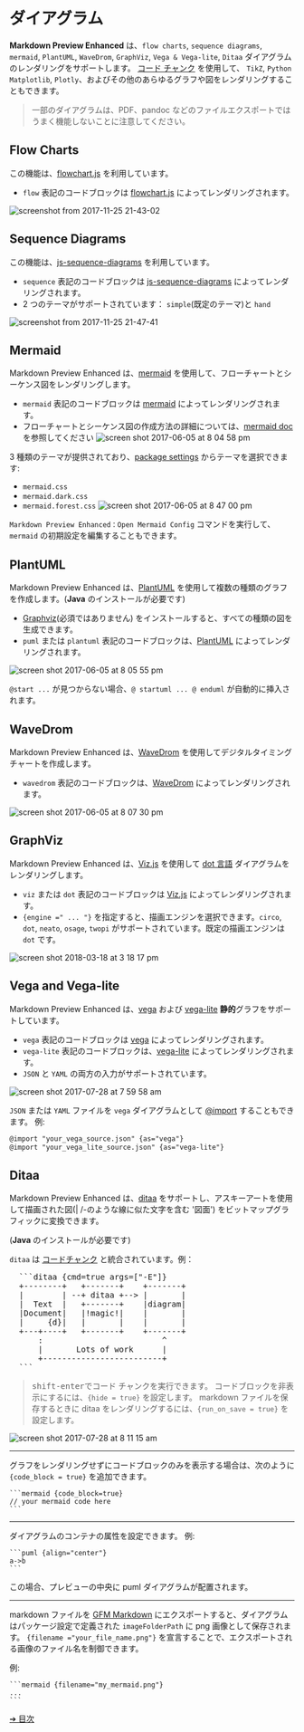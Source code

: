 # ダイアグラム

**Markdown Preview Enhanced** は、`flow charts`, `sequence diagrams`, `mermaid`, `PlantUML`, `WaveDrom`, `GraphViz`, `Vega & Vega-lite`, `Ditaa` ダイアグラムのレンダリングをサポートします。
[コード チャンク](ja-jp/code-chunk.md) を使用して、 `TikZ`, `Python Matplotlib`, `Plotly`、およびその他のあらゆるグラフや図をレンダリングすることもできます。

> 一部のダイアグラムは、PDF、pandoc などのファイルエクスポートではうまく機能しないことに注意してください。

## Flow Charts

この機能は、[flowchart.js](https://flowchart.js.org/) を利用しています。

- `flow` 表記のコードブロックは [flowchart.js](https://flowchart.js.org/) によってレンダリングされます。

![screenshot from 2017-11-25 21-43-02](https://user-images.githubusercontent.com/1908863/33236942-aa809c1c-d229-11e7-9c4b-9a680fd852ed.png)

## Sequence Diagrams

この機能は、[js-sequence-diagrams](https://bramp.github.io/js-sequence-diagrams/) を利用しています。

- `sequence` 表記のコードブロックは [js-sequence-diagrams](https://bramp.github.io/js-sequence-diagrams/) によってレンダリングされます。
- 2 つのテーマがサポートされています： `simple`(既定のテーマ)と `hand`

![screenshot from 2017-11-25 21-47-41](https://user-images.githubusercontent.com/1908863/33236972-4f190f98-d22a-11e7-842f-d9c4a74d2118.png)

## Mermaid

Markdown Preview Enhanced は、[mermaid](https://github.com/knsv/mermaid) を使用して、フローチャートとシーケンス図をレンダリングします。

- `mermaid` 表記のコードブロックは [mer​​maid](https://github.com/knsv/mermaid) によってレンダリングされます。
- フローチャートとシーケンス図の作成方法の詳細については、[mermaid doc](https://mermaidjs.github.io/#/flowchart?id=flowcharts-basic-syntax) を参照してください
  ![screen shot 2017-06-05 at 8 04 58 pm](https://cloud.githubusercontent.com/assets/1908863/26809423/42afb410-4a2a-11e7-8a18-57e7c67caa9f.png)

3 種類のテーマが提供されており、[package settings](ja-jp/usages.md?id=package-settings) からテーマを選択できます:

- `mermaid.css`
- `mermaid.dark.css`
- `mermaid.forest.css`
  ![screen shot 2017-06-05 at 8 47 00 pm](https://cloud.githubusercontent.com/assets/1908863/26810274/555562d0-4a30-11e7-91ca-98742d6afbd5.png)

`Markdown Preview Enhanced：Open Mermaid Config` コマンドを実行して、`mermaid` の初期設定を編集することもできます。

## PlantUML

Markdown Preview Enhanced は、[PlantUML](https://plantuml.com/) を使用して複数の種類のグラフを作成します。(**Java** のインストールが必要です)

- [Graphviz](https://www.graphviz.org/)(必須ではありません) をインストールすると、すべての種類の図を生成できます。
- `puml` または `plantuml` 表記のコードブロックは、[PlantUML](https://plantuml.com/) によってレンダリングされます。

![screen shot 2017-06-05 at 8 05 55 pm](https://cloud.githubusercontent.com/assets/1908863/26809436/65414084-4a2a-11e7-91ee-7b03b0496513.png)

`@start ...` が見つからない場合、`@ startuml ... @ enduml` が自動的に挿入されます。

## WaveDrom

Markdown Preview Enhanced は、[WaveDrom](https://wavedrom.com/) を使用してデジタルタイミングチャートを作成します。

- `wavedrom` 表記のコードブロックは、[WaveDrom](https://github.com/drom/wavedrom) によってレンダリングされます。

![screen shot 2017-06-05 at 8 07 30 pm](https://cloud.githubusercontent.com/assets/1908863/26809462/9dc3eb96-4a2a-11e7-90e7-ad6bcb8dbdb1.png)

## GraphViz

Markdown Preview Enhanced は、[Viz.js](https://github.com/mdaines/viz.js) を使用して [dot 言語](https://tinyurl.com/kjoouup) ダイアグラムをレンダリングします。

- `viz` または `dot` 表記のコードブロックは [Viz.js](https://github.com/mdaines/viz.js) によってレンダリングされます。
- `{engine =" ... "}` を指定すると、描画エンジンを選択できます。`circo`, `dot`, `neato`, `osage`, `twopi` がサポートされています。既定の描画エンジンは `dot` です。

![screen shot 2018-03-18 at 3 18 17 pm](https://user-images.githubusercontent.com/1908863/37570596-a565306e-2abf-11e8-8904-d73306f675ec.png)

## Vega and Vega-lite

Markdown Preview Enhanced は、[vega](https://vega.github.io/vega/) および [vega-lite](https://vega.github.io/vega-lite/) **静的**グラフをサポートしています。

- `vega` 表記のコードブロックは [vega](https://vega.github.io/vega/) によってレンダリングされます。
- `vega-lite` 表記のコードブロックは、[vega-lite](https://vega.github.io/vega-lite/) によってレンダリングされます。
- `JSON` と `YAML` の両方の入力がサポートされています。

![screen shot 2017-07-28 at 7 59 58 am](https://user-images.githubusercontent.com/1908863/28718265-d023e1c2-736a-11e7-8678-a29704f3a23c.png)

`JSON` または `YAML` ファイルを `vega` ダイアグラムとして [@import](ja-jp/file-imports.md) することもできます。
例:

```markdown
@import "your_vega_source.json" {as="vega"}
@import "your_vega_lite_source.json" {as="vega-lite"}
```

## Ditaa

Markdown Preview Enhanced は、[ditaa](https://github.com/stathissideris/ditaa) をサポートし、アスキーアートを使用して描画された図(| /-のような線に似た文字を含む '図面') をビットマップグラフィックに変換できます。

(**Java** のインストールが必要です)

`ditaa` は [コードチャンク](ja-jp/code-chunk.md) と統合されています。例：

<pre>
  ```ditaa {cmd=true args=["-E"]}
  +--------+   +-------+    +-------+
  |        | --+ ditaa +--> |       |
  |  Text  |   +-------+    |diagram|
  |Document|   |!magic!|    |       |
  |     {d}|   |       |    |       |
  +---+----+   +-------+    +-------+
      :                         ^
      |       Lots of work      |
      +-------------------------+
  ```
</pre>

> <kbd>shift-enter</kbd>でコード チャンクを実行できます。
> コードブロックを非表示にするには、`{hide = true}` を設定します。
> markdown ファイルを保存するときに ditaa をレンダリングするには、`{run_on_save = true}` を設定します。

![screen shot 2017-07-28 at 8 11 15 am](https://user-images.githubusercontent.com/1908863/28718626-633fa18e-736c-11e7-8a4a-915858dafff6.png)

---

グラフをレンダリングせずにコードブロックのみを表示する場合は、次のように `{code_block = true}` を追加できます。

    ```mermaid {code_block=true}
    // your mermaid code here
    ```

---

ダイアグラムのコンテナの属性を設定できます。
例:

    ```puml {align="center"}
    a->b
    ```

この場合、プレビューの中央に puml ダイアグラムが配置されます。

---

markdown ファイルを [GFM Markdown](ja-jp/markdown.md) にエクスポートすると、ダイアグラムはパッケージ設定で定義された `imageFolderPath` に png 画像として保存されます。
`{filename ="your_file_name.png"}` を宣言することで、エクスポートされる画像のファイル名を制御できます。

例:

    ```mermaid {filename="my_mermaid.png"}
    ...
    ```

[➔ 目次](ja-jp/toc.md)
